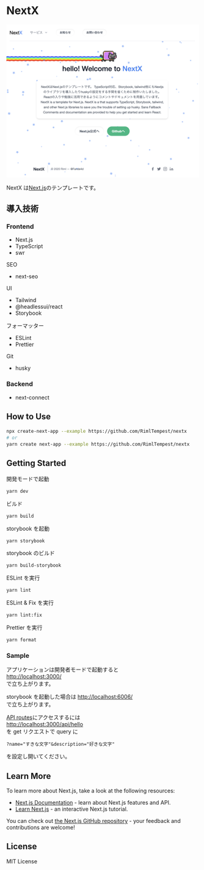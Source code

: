 # NextX

![NextX](Doc/img/home.png "img")

NextX は[Next.js](https://nextjs.org/)のテンプレートです。  

## 導入技術

### Frontend

- Next.js
- TypeScript
- swr

SEO

- next-seo

UI

- Tailwind
- @headlessui/react
- Storybook

フォーマッター

- ESLint
- Prettier

Git

- husky

### Backend

- next-connect

## How to Use

```bash
npx create-next-app --example https://github.com/RimlTempest/nextx
# or
yarn create next-app --example https://github.com/RimlTempest/nextx
```

## Getting Started

開発モードで起動

```bash
yarn dev
```

ビルド

```bash
yarn build
```

storybook を起動

```bash
yarn storybook
```

storybook のビルド

```bash
yarn build-storybook
```

ESLint を実行

```bash
yarn lint
```

ESLint & Fix を実行

```bash
yarn lint:fix
```

Prettier を実行

```bash
yarn format
```

### Sample

アプリケーションは開発者モードで起動すると  
[http://localhost:3000/](http://localhost:3000/)  
で立ち上がります。

storybook を起動した場合は
[http://localhost:6006/](http://localhost:6006/)  
で立ち上がります。

[API routes](https://nextjs.org/docs/api-routes/introduction)にアクセスするには  
[http://localhost:3000/api/hello](http://localhost:3000/api/hello)  
を get リクエストで query に

```text
?name="すきな文字"&description="好きな文字"
```

を設定し開いてください。

## Learn More

To learn more about Next.js, take a look at the following resources:

- [Next.js Documentation](https://nextjs.org/docs) - learn about Next.js features and API.
- [Learn Next.js](https://nextjs.org/learn) - an interactive Next.js tutorial.

You can check out [the Next.js GitHub repository](https://github.com/vercel/next.js/) - your feedback and contributions are welcome!

## License

MIT License
